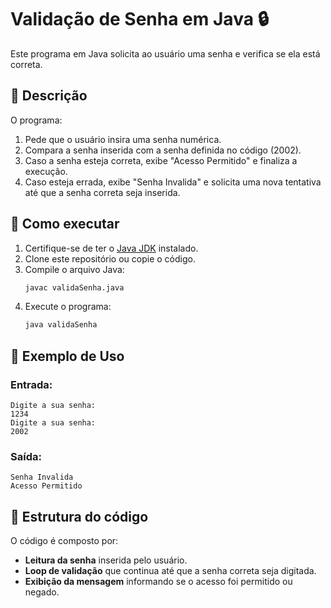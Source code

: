 # Validação de Senha em Java 🔒

Este programa em Java solicita ao usuário uma senha e verifica se ela está correta.

## 📝 Descrição

O programa:

1. Pede que o usuário insira uma senha numérica.
2. Compara a senha inserida com a senha definida no código (2002).
3. Caso a senha esteja correta, exibe "Acesso Permitido" e finaliza a execução.
4. Caso esteja errada, exibe "Senha Invalida" e solicita uma nova tentativa até que a senha correta seja inserida.

## 🚀 Como executar

1. Certifique-se de ter o [Java JDK](https://www.oracle.com/java/technologies/javase-downloads.html) instalado.
2. Clone este repositório ou copie o código.
3. Compile o arquivo Java:
   ```bash
   javac validaSenha.java
   ```
4. Execute o programa:
   ```bash
   java validaSenha
   ```

## 📌 Exemplo de Uso

### Entrada:

```
Digite a sua senha:
1234
Digite a sua senha:
2002
```

### Saída:

```
Senha Invalida
Acesso Permitido
```

## 📂 Estrutura do código

O código é composto por:

- **Leitura da senha** inserida pelo usuário.
- **Loop de validação** que continua até que a senha correta seja digitada.
- **Exibição da mensagem** informando se o acesso foi permitido ou negado.

